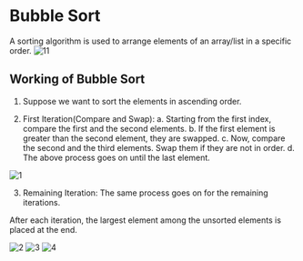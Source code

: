 # Bubble Sort

A sorting algorithm is used to arrange elements of an array/list in a specific order. 
![11](https://www.programiz.com/sites/tutorial2program/files/sorting.png)

## Working of Bubble Sort

1. Suppose we want to sort the elements in ascending order.

2. First Iteration(Compare and Swap):
    a. Starting from the first index, compare the first and the second elements.
    b. If the first element is greater than the second element, they are swapped.
    c. Now, compare the second and the third elements. Swap them if they are not in order.
    d. The above process goes on until the last element.

![1](https://www.programiz.com/sites/tutorial2program/files/Bubble-sort-0.png)

3. Remaining Iteration:
    The same process goes on for the remaining iterations.

After each iteration, the largest element among the unsorted elements is placed at the end.

![2](https://www.programiz.com/sites/tutorial2program/files/Bubble-sort-1.png)
![3](https://www.programiz.com/sites/tutorial2program/files/Bubble-sort-2.png)
![4](https://www.programiz.com/sites/tutorial2program/files/Bubble-sort-3.png)

